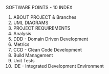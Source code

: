 SOFTWARE POINTS - 10
INDEX 
1. ABOUT PROJECT & Branches
2. UML DIAGRAMS
3. PROJECT REQUIREMENTS
4. Analysis
5. DDD - Domain Driven Development
6. Metrics
7. CCD - Clean Code Development
8. Build Management
9. Unit Tests
10. IDE - Integrated Development Environment

